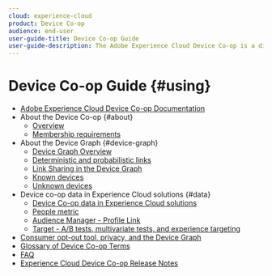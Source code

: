 ```yaml
---
cloud: experience-cloud
product: Device Co-op
audience: end-user
user-guide-title: Device Co-op Guide
user-guide-description: The Adobe Experience Cloud Device Co-op is a digital cooperative where participating customers share device link information. This information helps them deliver valuable and consistent cross-device experiences to their customers.
---
```


# Device Co-op Guide {#using}

+ [Adobe Experience Cloud Device Co-op Documentation](home.md)
+ About the Device Co-op {#about}
   + [Overview](about/overview.md)
   + [Membership requirements](about/requirements.md)
+ About the Device Graph {#device-graph}
   + [Device Graph Overview](processes/device-graph-overview.md)
   + [Deterministic and probabilistic links](processes/links.md)
   + [Link Sharing in the Device Graph](processes/link-sharing.md)
   + [Known devices](processes/known-device.md)
   + [Unknown devices](processes/unknown-device.md)
+ Device co-op data in Experience Cloud solutions {#data}
   + [Device Co-op data in Experience Cloud solutions](other-solutions/other-solutions.md)
   + [People metric](other-solutions/people.md)
   + [Audience Manager - Profile Link](other-solutions/proflie-link.md)
   + [Target - A/B tests, multivariate tests, and experience targeting](other-solutions/target.md)
+ [Consumer opt-out tool, privacy, and the Device Graph](privacy.md)
+ [Glossary of Device Co-op Terms](glossary.md)
+ [FAQ](faq.md)
+ [Experience Cloud Device Co-op Release Notes](release-notes.md)
